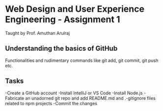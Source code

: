 # Web Design and User Experience Engineering - Assignment 1
Taught by Prof. Amuthan Arulraj
## Understanding the basics of GitHub
Functionalities and rudimentary commands like git add, git commit, git push etc.
## Tasks
-Create a GitHub account
-Install IntelliJ or VS Code
-Install Node.js
-Fabricate an unadorned git repo and add README.md and .-gitignore files related to npm projects
-Commit the changes